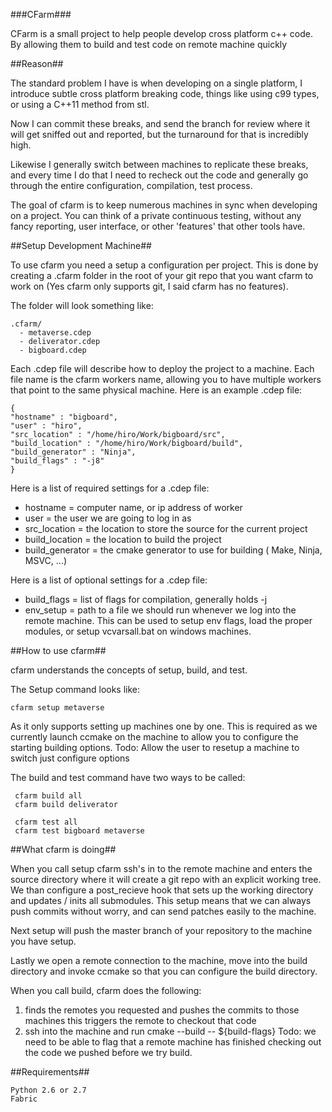 ###CFarm###

CFarm is a small project to help people develop cross platform c++ code. By allowing them to build and test code on remote machine quickly


##Reason##

The standard problem I have is when developing on a single platform,
I introduce subtle cross platform breaking code, things like using
c99 types, or using a C++11 method from stl.

Now I can commit these breaks, and send the branch for review where
it will get sniffed out and reported, but the turnaround for that is
incredibly high.

Likewise I generally switch between machines to replicate these breaks,
and every time I do that I need to recheck out the code and generally go
through the entire configuration, compilation, test process.

The goal of cfarm is to keep numerous machines in sync when developing
on a project. You can think of a private continuous testing, without any fancy
reporting, user interface, or other 'features' that other tools have.

##Setup Development Machine##

To use cfarm you need a setup a configuration per project. This is
done by creating a .cfarm folder in the root of your git repo that
you want cfarm to work on (Yes cfarm only supports git, I said cfarm
has no features).

The folder will look something like:
```
.cfarm/
  - metaverse.cdep
  - deliverator.cdep
  - bigboard.cdep
```

Each .cdep file will describe how to deploy the project to a machine.
Each file name is the cfarm workers name, allowing you to have multiple workers
that point to the same physical machine. Here is an example .cdep file:

```
{
"hostname" : "bigboard",
"user" : "hiro",
"src_location" : "/home/hiro/Work/bigboard/src",
"build_location" : "/home/hiro/Work/bigboard/build",
"build_generator" : "Ninja",
"build_flags" : "-j8"
}
```

Here is a list of required settings for a .cdep file:
- hostname = computer name, or ip address of worker
- user = the user we are going to log in as
- src_location = the location to store the source for the current project
- build_location = the location to build the project
- build_generator = the cmake generator to use for building ( Make, Ninja, MSVC, ...)

Here is a list of optional settings for a .cdep file:
- build_flags = list of flags for compilation, generally holds -j<N>
- env_setup = path to a file we should run whenever we log into the remote
              machine. This can be used to setup env flags, load the
              proper modules, or setup vcvarsall.bat on windows machines.

##How to use cfarm##

cfarm understands the concepts of setup, build, and test.

The Setup command looks like:

```
cfarm setup metaverse
```

As it only supports setting up machines one by one. This is required as we
currently launch ccmake on the machine to allow you to configure the starting
building options. Todo: Allow the user to resetup a machine to switch just
configure options

The build and test command have two ways to be called:

```
 cfarm build all
 cfarm build deliverator

 cfarm test all
 cfarm test bigboard metaverse
```


##What cfarm is doing##

When you call setup cfarm ssh's in to the remote machine and enters the
source directory where it will create a git repo with an explicit working
tree. We than configure a post_recieve hook that sets up the working directory
and updates / inits all submodules. This setup means that we can always push
commits without worry, and can send patches easily to the machine.

Next setup will push the master branch of your repository to the machine
you have setup.

Lastly we open a remote connection to the machine, move into the build
directory and invoke ccmake so that you can configure the build directory.

When you call build, cfarm does the following:
  1. finds the remotes you requested and pushes the commits to those machines
     this triggers the remote to checkout that code
  2. ssh into the machine and run cmake --build -- ${build-flags}
Todo: we need to be able to flag that a remote machine has finished checking
out the code we pushed before we try build.

##Requirements##

```
Python 2.6 or 2.7
Fabric
```




